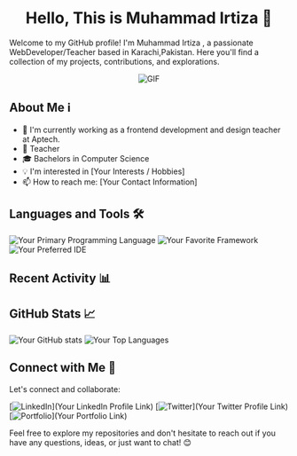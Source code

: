<center><h1> Hello, This is Muhammad Irtiza 👋</h1> </center>

Welcome to my GitHub profile! I'm Muhammad Irtiza , a passionate WebDeveloper/Teacher based in Karachi,Pakistan. Here you'll find a collection of my projects, contributions, and explorations.

<center>
  
  ![GIF](https://media.giphy.com/media/fRgwpuil2wHww7OXjT/giphy.gif)
</center>

## About Me ℹ️

- 🌱 I'm currently working as a frontend development and design teacher at Aptech.
- 💼 Teacher
- 🎓 Bachelors in Computer Science
- 💡 I'm interested in [Your Interests / Hobbies]
- 📫 How to reach me: [Your Contact Information]

## Languages and Tools 🛠️

![Your Primary Programming Language](https://img.shields.io/badge/-Language-%23[Color]?style=flat&logo=[Language]&logoColor=white)
![Your Favorite Framework](https://img.shields.io/badge/-Framework-%23[Color]?style=flat&logo=[Framework]&logoColor=white)
![Your Preferred IDE](https://img.shields.io/badge/-IDE-%23[Color]?style=flat&logo=[IDE]&logoColor=white)
<!-- Add more badges for other tools and languages -->

## Recent Activity 📊

<!-- Showcase your recent GitHub activity using GitHub Actions, widgets, or manual updates -->

## GitHub Stats 📈

![Your GitHub stats](https://github-readme-stats.vercel.app/api?username=[YourUsername]&show_icons=true&theme=radical)
![Your Top Languages](https://github-readme-stats.vercel.app/api/top-langs/?username=[YourUsername]&layout=compact&theme=radical)
<!-- Replace [YourUsername] with your GitHub username -->

## Connect with Me 🤝

Let's connect and collaborate:

[![LinkedIn](https://img.shields.io/badge/-LinkedIn-%230077B5?style=flat&logo=linkedin&logoColor=white)](Your LinkedIn Profile Link)
[![Twitter](https://img.shields.io/badge/-Twitter-%231DA1F2?style=flat&logo=twitter&logoColor=white)](Your Twitter Profile Link)
[![Portfolio](https://img.shields.io/badge/-Portfolio-%23000000?style=flat&logo=appveyor)](Your Portfolio Link)
<!-- Add more social media and contact links -->

Feel free to explore my repositories and don't hesitate to reach out if you have any questions, ideas, or just want to chat! 😊
